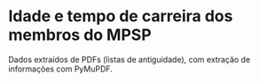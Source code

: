 # Idade e tempo de carreira dos membros do MPSP

Dados extraídos de PDFs (listas de antiguidade), com extração de informações com PyMuPDF.
